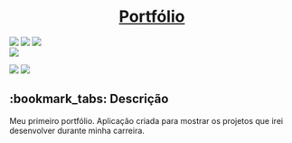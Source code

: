 <h1 align="center">
  <a href="https://portfolio-leonardo.netlify.app/" target="Blank"> Portfólio </a></h1>
</h1>

<div style="display: inline_block">

<img src="https://img.shields.io/badge/html5-%23E34F26.svg?style=for-the-badge&logo=html5&logoColor=white" />
<img src="https://img.shields.io/badge/css3-%231572B6.svg?style=for-the-badge&logo=css3&logoColor=white" />
<img src="https://img.shields.io/badge/javascript-%23323330.svg?style=for-the-badge&logo=javascript&logoColor=%23F7DF1E" />
  
</div>

<img src ="https://user-images.githubusercontent.com/127762626/230645002-54e27a80-dc9e-45ce-8a9b-cc0bcf89eaeb.PNG" />


<div style="display: inline_block">
  
<a href = "mailto:lc.leonardo.machado@gmail.com"><img src="https://img.shields.io/badge/-Gmail-%23333?style=for-the-badge&logo=gmail&logoColor=white" target="_blank"></a>
<a href="linkedin.com/in/leonardo-machado-lc2003" target="_blank"><img src="https://img.shields.io/badge/-LinkedIn-%230077B5?style=for-the-badge&logo=linkedin&logoColor=white" target="_blank"></a>

  
</div>

<h2>:bookmark_tabs: Descrição</h2>
<p>Meu primeiro portfólio. Aplicação criada para mostrar os projetos que irei desenvolver durante minha carreira.</p>
  


